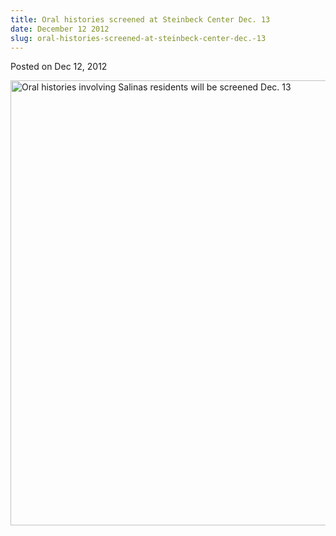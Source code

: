 ```yaml
---
title: Oral histories screened at Steinbeck Center Dec. 13
date: December 12 2012
slug: oral-histories-screened-at-steinbeck-center-dec.-13
---
```





<span class="date">Posted on Dec 12, 2012    </span>
<p><img alt="Oral histories involving Salinas residents will be screened Dec. 13" src="http://news.csumb.edu/sites/default/files/65/attachments/news/images/film_screening.jpg" style="float:left; width:550px; height:712px"/></p>





